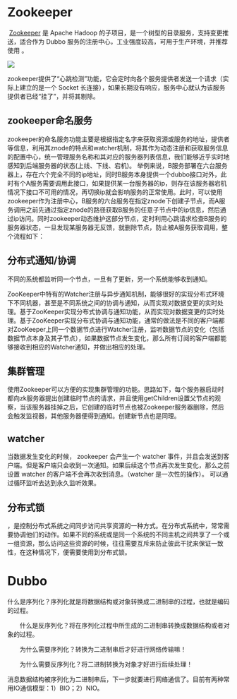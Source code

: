 # Zookeeper

​	[Zookeeper](http://zookeeper.apache.org) 是 Apache Hadoop 的子项目，是一个树型的目录服务，支持变更推送，适合作为 Dubbo 服务的注册中心，工业强度较高，可用于生产环境，并推荐使用 。

![](E:\学习日志\9.29答辩准备\images\zookeeper.jpg)

​	zookeeper提供了“心跳检测”功能，它会定时向各个服务提供者发送一个请求（实际上建立的是一个 Socket 长连接），如果长期没有响应，服务中心就认为该服务提供者已经“挂了”，并将其剔除。



## zookeeper命名服务

​	zookeeper的命名服务功能主要是根据指定名字来获取资源或服务的地址，提供者等信息，利用其znode的特点和watcher机制，将其作为动态注册和获取服务信息的配置中心，统一管理服务名称和其对应的服务器列表信息，我们能够近乎实时地感知到后端服务器的状态(上线、下线、宕机)。
 	举例来说，B服务部署在六台服务器上，存在六个完全不同的ip地址，同时B服务本身提供一个dubbo接口对外，此时有个A服务需要调用此接口，如果提供某一台服务器的ip，则存在该服务器宕机情况下接口不可用的情况，再切换ip就会影响服务的正常使用。此时，可以使用zookeeper作为注册中心，B服务的六台服务在指定znode下创建子节点，而A服务调用之前先通过指定znode的路径获取B服务的任意子节点中的ip信息，然后通过ip访问。同时zookeeper动态维护这部分节点，定时利用心跳请求检查B服务的服务器状态，一旦发现某服务器无反馈，就删除节点，防止被A服务获取调用，整个流程如下：



## 分布式通知/协调

​	不同的系统都监听同一个节点，一旦有了更新，另一个系统能够收到通知。

​	ZooKeeper中特有的Watcher注册与异步通知机制，能够很好的实现分布式环境下不同机器，甚至是不同系统之间的协调与通知，从而实现对数据变更的实时处理。基于ZooKeeper实现分布式协调与通知功能，从而实现对数据变更的实时处理。基于ZooKeeper实现分布式协调与通知功能，通常的做法是不同的客户端都对ZooKeeper上同一个数据节点进行Watcher注册，监听数据节点的变化（包括数据节点本身及其子节点），如果数据节点发生变化，那么所有订阅的客户端都能够接收到相应的Watcher通知，并做出相应的处理。



## 集群管理

使用Zookeeper可以方便的实现集群管理的功能。思路如下，每个服务器启动时都向zk服务器提出创建临时节点的请求，并且使用getChildren设置父节点的观察，当该服务器挂掉之后，它创建的临时节点也被Zookeeper服务器删除，然后会触发监视器，其他服务器便得到通知。创建新节点也是同理。



## watcher 

当数据发生变化的时候， zookeeper 会产生一个  watcher 事件，并且会发送到客户端。但是客户端只会收到一次通知。如果后续这个节点再次发生变化，那么之前设置 watcher  的客户端不会再次收到消息。（watcher 是一次性的操作）。 可以通过循环监听去达到永久监听效果。



## 分布式锁

，是控制分布式系统之间同步访问共享资源的一种方式。在分布式系统中，常常需要协调他们的动作。如果不同的系统或是同一个系统的不同主机之间共享了一个或一组资源，那么访问这些资源的时候，往往需要互斥来防止彼此干扰来保证一致性，在这种情况下，便需要使用到分布式锁。





# Dubbo



​		什么是序列化？序列化就是将数据结构或对象转换成二进制串的过程，也就是编码的过程。

　　什么是反序列化？将在序列化过程中所生成的二进制串转换成数据结构或者对象的过程。

　　为什么需要序列化？转换为二进制串后才好进行网络传输嘛！

　　为什么需要反序列化？将二进制转换为对象才好进行后续处理！





​		消息数据结构被序列化为二进制串后，下一步就要进行网络通信了。目前有两种常用IO通信模型：1）BIO；2）NIO。



